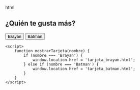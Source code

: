 html
<!DOCTYPE html>
<html>
<head>
    <title>¿Quién te gusta más?</title>
</head>
<body>
    <h2>¿Quién te gusta más?</h2>
    <button onclick="mostrarTarjeta('Brayan')">Brayan</button>
    <button onclick="mostrarTarjeta('Batman')">Batman</button>

    <script>
        function mostrarTarjeta(nombre) {
            if (nombre === 'Brayan') {
                window.location.href = 'tarjeta_brayan.html';
            } else if (nombre === 'Batman') {
                window.location.href = 'tarjeta_batman.html';
            }
        }
    </script>
</body>
</html>

